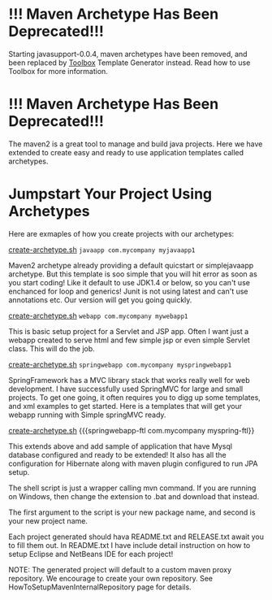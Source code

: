 # !!! Maven Archetype Has Been Deprecated!!! #

Starting javasupport-0.0.4, maven archetypes have been removed, and been replaced by [Toolbox](Toolbox.md) Template Generator instead. Read how to use Toolbox for more information.

# !!! Maven Archetype Has Been Deprecated!!! #



The maven2 is a great tool to manage and build java projects. Here we have extended to create easy and ready to use application templates called archetypes.

# Jumpstart Your Project Using Archetypes #

Here are exmaples of how you create projects with our archetypes:

[create-archetype.sh](http://javasupport.googlecode.com/svn/trunk/maven-support/bin/create-archetype.sh) `javaapp com.mycompany myjavaapp1`

Maven2 archetype already providing a default quicstart or simplejavaapp archetype. But this template is soo simple that you will hit error as soon as you start coding! Like it default to use JDK1.4 or below, so you can't use enchanced for loop and generics! Junit is not using latest and can't use annotations etc. Our version will get you going quickly.

[create-archetype.sh](http://javasupport.googlecode.com/svn/trunk/maven-support/bin/create-archetype.sh) `webapp com.mycompany mywebapp1`

This is basic setup project for a Servlet and JSP app. Often I want just a webapp created to serve html and few simple jsp or even simple Servlet class. This will do the job.


[create-archetype.sh](http://javasupport.googlecode.com/svn/trunk/maven-support/bin/create-archetype.sh) `springwebapp com.mycompany myspringwebapp1`

SpringFramework has a MVC library stack that works really well for web development. I have successfully used SpringMVC for large and small projects. To get one going, it often requires you to digg up some templates, and xml examples to get started. Here is a templates that will get your webapp running with Simple springMVC ready.

[create-archetype.sh](http://javasupport.googlecode.com/svn/trunk/maven-support/bin/create-archetype.sh) {{{springwebapp-ftl com.mycompany myspring-ftl}}

This extends above and add sample of application that have Mysql database configured and ready to be extended! It also has all the configuration for Hibernate along with maven plugin configured to run JPA setup.

The shell script is just a wrapper calling mvn command. If you are running on Windows, then change the extension to .bat and download that instead.

The first argument to the script is your new package name, and second is your new project name.

Each project generated should hava README.txt and RELEASE.txt await you to fill them out. In README.txt I have include detail instruction on how to setup Eclipse and NetBeans IDE for each project!

NOTE: The generated project will default to a custom maven proxy repository. We encourage to create your own repository. See HowToSetupMavenInternalRepository page for details.